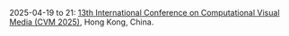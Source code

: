 2025-04-19 to 21: [13th International Conference on Computational Visual Media (CVM 2025)](http://iccvm.org/2025/ "Focuses on computational visual media, covering image processing, computer graphics, and vision algorithms. Topics include 3D modeling, visual analytics, and applications in virtual reality and media production, emphasizing computational techniques."), Hong Kong, China.

